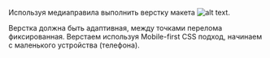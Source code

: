 Используя медиаправила выполнить верстку макета ![alt text](https://github.com/Manuilenkoart/readme/raw/master/FE-cource/html-css/img/homework-08.png).

Верстка должна быть адаптивная, между точками перелома фиксированная.
Верстаем используя Mobile-first CSS подход, начинаем с маленького устройства (телефона).
